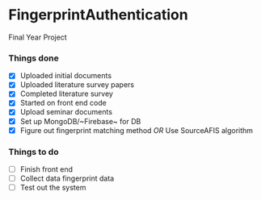 # FingerprintAuthentication
Final Year Project

### Things done
- [x] Uploaded initial documents
- [x] Uploaded literature survey papers
- [x] Completed literature survey
- [x] Started on front end code
- [x] Upload seminar documents
- [x] Set up MongoDB/~Firebase~ for DB
- [x] Figure out fingerprint matching method *OR* Use SourceAFIS algorithm

### Things to do

- [ ] Finish front end
- [ ] Collect data fingerprint data
- [ ] Test out the system
